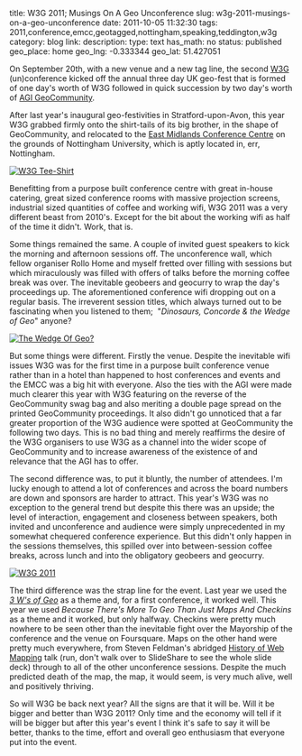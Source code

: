 title: W3G 2011; Musings On A Geo Unconference
slug: w3g-2011-musings-on-a-geo-unconference
date: 2011-10-05 11:32:30
tags: 2011,conference,emcc,geotagged,nottingham,speaking,teddington,w3g
category: blog
link: 
description: 
type: text
has_math: no
status: published
geo_place: home
geo_lng: -0.333344
geo_lat: 51.427051

On September 20th, with a new venue and a new tag line, the second [W3G](http://www.w3gconf.com/ "http://www.w3gconf.com/") (un)conference kicked off the annual three day UK geo-fest that is formed of one day's worth of W3G followed in quick succession by two day's worth of [AGI GeoCommunity](http://www.agigeocommunity.com/ "http://www.agigeocommunity.com/").

After last year's inaugural geo-festivities in Stratford-upon-Avon, this year W3G grabbed firmly onto the shirt-tails of its big brother, in the shape of GeoCommunity, and relocated to the [East Midlands Conference Centre](http://www.nottinghamconferences.co.uk/emcc/ "http://www.nottinghamconferences.co.uk/emcc/") on the grounds of Nottingham University, which is aptly located in, err, Nottingham.

<!-- TEASER_END -->

[![W3G Tee-Shirt](http://farm7.static.flickr.com/6130/6207100794_90b2af4c60_d.jpg)](http://www.flickr.com/photos/vicchi/6207100794/in/set-72157627682734015 "W3G Tee-Shirt")

Benefitting from a purpose built conference centre with great in-house catering, great sized conference rooms with massive projection screens, industrial sized quantities of coffee and working wifi, W3G 2011 was a very different beast from 2010's. Except for the bit about the working wifi as half of the time it didn't. Work, that is.

Some things remained the same. A couple of invited guest speakers to kick the morning and afternoon sessions off. The unconference wall, which fellow organiser Rollo Home and myself fretted over filling with sessions but which miraculously was filled with offers of talks before the morning coffee break was over. The inevitable geobeers and geocurry to wrap the day's proceedings up. The aforementioned conference wifi dropping out on a regular basis. The irreverent session titles, which always turned out to be fascinating when you listened to them;  "*Dinosaurs, Concorde & the Wedge of Geo*" anyone?

[![The Wedge Of Geo?](http://farm7.static.flickr.com/6151/6206585631_e4a478fe56_d.jpg)](http://www.flickr.com/photos/vicchi/6206585631/in/set-72157627682734015/ "The Wedge Of Geo?")

But some things were different. Firstly the venue. Despite the inevitable wifi issues W3G was for the first time in a purpose built conference venue rather than in a hotel than happened to host conferences and events and the EMCC was a big hit with everyone. Also the ties with the AGI were made much clearer this year with W3G featuring on the reverse of the GeoCommunity swag bag and also meriting a double page spread on the printed GeoCommunity proceedings. It also didn't go unnoticed that a far greater proportion of the W3G audience were spotted at GeoCommunity the following two days. This is no bad thing and merely reaffirms the desire of the W3G organisers to use W3G as a channel into the wider scope of GeoCommunity and to increase awareness of the existence of and relevance that the AGI has to offer.

The second difference was, to put it bluntly, the number of attendees. I'm lucky enough to attend a lot of conferences and across the board numbers are down and sponsors are harder to attract. This year's W3G was no exception to the general trend but despite this there was an upside; the level of interaction, engagement and closeness between speakers, both invited and unconference and audience were simply unprecedented in my somewhat chequered conference experience. But this didn't only happen in the sessions themselves, this spilled over into between-session coffee breaks, across lunch and into the obligatory geobeers and geocurry.

[![W3G 2011](http://farm7.static.flickr.com/6180/6207099330_1c3a9953e3_d.jpg)](http://www.flickr.com/photos/vicchi/6207099330/in/set-72157627682734015/ "W3G 2011")

The third difference was the strap line for the event. Last year we used the *[3 W's of Geo](/2010/10/01/w3g-a-chairs-eye-view/ "/2010/10/01/w3g-a-chairs-eye-view/")* as a theme and, for a first conference, it worked well. This year we used *Because There's More To Geo Than Just Maps And Checkins* as a theme and it worked, but only halfway. Checkins were pretty much nowhere to be seen other than the inevitable fight over the Mayorship of the conference and the venue on Foursquare. Maps on the other hand were pretty much everywhere, from Steven Feldman's abridged [History of Web Mapping](http://www.slideshare.net/stevenfeldman/history-of-web-mapping "http://www.slideshare.net/stevenfeldman/history-of-web-mapping") talk (run, don't walk over to SlideShare to see the whole slide deck) through to all of the other unconference sessions. Despite the much predicted death of the map, the map, it would seem, is very much alive, well and positively thriving.

So will W3G be back next year? All the signs are that it will be. Will it be bigger and better than W3G 2011? Only time and the economy will tell if it will be bigger but after this year's event I think it's safe to say it will be better, thanks to the time, effort and overall geo enthusiasm that everyone put into the event.




